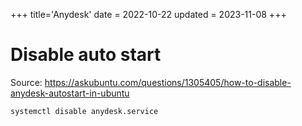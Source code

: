 +++
title='Anydesk'
date = 2022-10-22
updated = 2023-11-08
+++

# Disable auto start

Source: <https://askubuntu.com/questions/1305405/how-to-disable-anydesk-autostart-in-ubuntu>

```sh
systemctl disable anydesk.service
```
